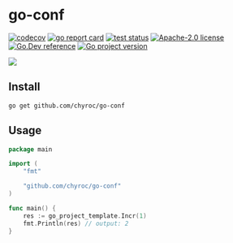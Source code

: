 # go-conf

[![codecov](https://codecov.io/gh/chyroc/go-conf/branch/master/graph/badge.svg?token=Z73T6YFF80)](https://codecov.io/gh/chyroc/go-conf)
[![go report card](https://goreportcard.com/badge/github.com/chyroc/go-conf "go report card")](https://goreportcard.com/report/github.com/chyroc/go-conf)
[![test status](https://github.com/chyroc/go-conf/actions/workflows/test.yml/badge.svg)](https://github.com/chyroc/go-conf/actions)
[![Apache-2.0 license](https://img.shields.io/badge/License-Apache%202.0-brightgreen.svg)](https://opensource.org/licenses/Apache-2.0)
[![Go.Dev reference](https://img.shields.io/badge/go.dev-reference-blue?logo=go&logoColor=white)](https://pkg.go.dev/github.com/chyroc/go-conf)
[![Go project version](https://badge.fury.io/go/github.com%2Fchyroc%2Fgo-conf.svg)](https://badge.fury.io/go/github.com%2Fchyroc%2Fgo-conf)

![](./header.png)

## Install

```shell
go get github.com/chyroc/go-conf
```

## Usage

```go
package main

import (
	"fmt"

	"github.com/chyroc/go-conf"
)

func main() {
	res := go_project_template.Incr(1)
	fmt.Println(res) // output: 2
}
```
